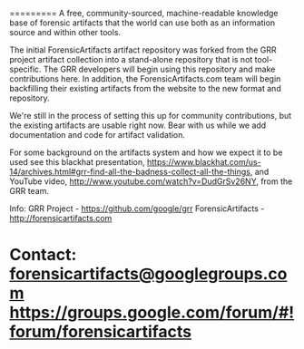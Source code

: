 =========
A free, community-sourced, machine-readable knowledge base of forensic artifacts that the world can
use both as an information source and within other tools.

The initial ForensicArtifacts artifact repository was forked from the GRR project artifact collection
into a stand-alone repository that is not tool-specific. The GRR developers will begin using this 
repository and make contributions here. In addition, the ForensicArtifacts.com team will begin 
backfilling their existing artifacts from the website to the new format and repository.

We're still in the process of setting this up for community contributions, but the existing artifacts
are usable right now. Bear with us while we add documentation and code for artifact validation.

For some background on the artifacts system and how we expect it to be used see this blackhat 
presentation, https://www.blackhat.com/us-14/archives.html#grr-find-all-the-badness-collect-all-the-things, 
and YouTube video, http://www.youtube.com/watch?v=DudGrSv26NY, from the GRR team.

Info:
GRR Project - https://github.com/google/grr
ForensicArtifacts - http://forensicartifacts.com

Contact:
forensicartifacts@googlegroups.com
https://groups.google.com/forum/#!forum/forensicartifacts
=========
